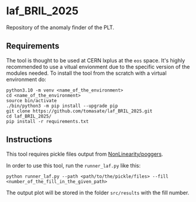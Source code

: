 # laf_BRIL_2025

Repository of the anomaly finder of the PLT.


## Requirements

The tool is thought to be used at CERN lxplus at the `eos` space. It's highly recommended to use a vitual envionment due to the specific version of the modules needed. To install the tool from the scratch with a virtual environment do:

```
python3.10 -m venv <name_of_the_environment>
cd <name_of_the_environment>
source bin/activate
./bin/python3 -m pip install --upgrade pip
git clone https://github.com/tomasate/laf_BRIL_2025.git
cd laf_BRIL_2025/
pip install -r requirements.txt
```

## Instructions

This tool requires pickle files output from [NonLinearity/poggers](https://gitlab.cern.ch/flpereir/nonlinearity/-/tree/master/poggers?ref_type=heads). 

In order to use this tool, run the `runner_laf.py` like this:

```
python runner_laf.py --path <path/to/the/pickle/files> --fill <number_of_the_fill_in_the_given_path>
```

The output plot will be stored in the folder `src/results` with the fill number.
